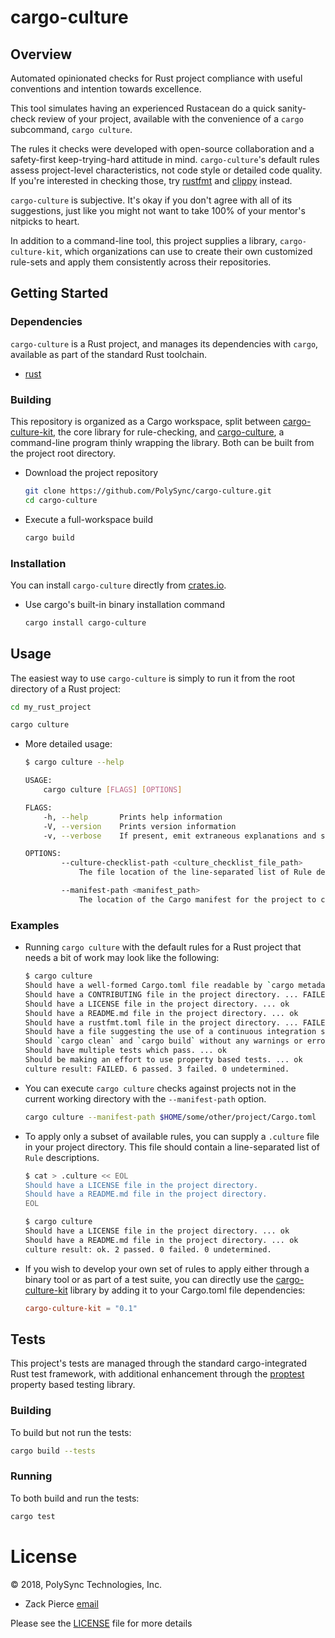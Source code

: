 # cargo-culture

## Overview

Automated opinionated checks for Rust project compliance
with useful conventions and intention towards excellence.

This tool simulates having an experienced Rustacean do
a quick sanity-check review of your project, available with
the convenience of a `cargo` subcommand, `cargo culture`.

The rules it checks were developed with open-source collaboration
and a safety-first keep-trying-hard attitude in mind.
`cargo-culture`'s default rules assess project-level characteristics,
not code style or detailed code quality. If you're interested in
checking those, try [rustfmt](https://github.com/rust-lang-nursery/rustfmt)
and [clippy](https://github.com/rust-lang-nursery/rust-clippy) instead.

`cargo-culture` is subjective. It's okay if you don't agree with
all of its suggestions, just like you might not want to take
100% of your mentor's nitpicks to heart.

In addition to a command-line tool, this project supplies
a library, `cargo-culture-kit`, which organizations can
use to create their own customized rule-sets and apply
them consistently across their repositories.


## Getting Started

### Dependencies

`cargo-culture` is a Rust project, and manages its dependencies with `cargo`,
available as part of the standard Rust toolchain.

* [rust](https://github.com/rust-lang-nursery/rustup.rs)

### Building

This repository is organized as a Cargo workspace, split between
[cargo-culture-kit](./cargo-culture-kit), the core library for rule-checking,
and [cargo-culture](./cargo-culture), a command-line program thinly wrapping
the library. Both can be built from the project root directory.

* Download the project repository
  ```bash
  git clone https://github.com/PolySync/cargo-culture.git
  cd cargo-culture
  ```
* Execute a full-workspace build
  ```bash
  cargo build
  ```

### Installation

You can install `cargo-culture` directly from [crates.io](https://crates.io).

* Use cargo's built-in binary installation command
  ```bash
  cargo install cargo-culture
  ```

## Usage

The easiest way to use `cargo-culture` is simply to run it from the
root directory of a Rust project:

```bash
cd my_rust_project

cargo culture
```

* More detailed usage:
  ```bash
  $ cargo culture --help

  USAGE:
      cargo culture [FLAGS] [OPTIONS]

  FLAGS:
      -h, --help       Prints help information
      -V, --version    Prints version information
      -v, --verbose    If present, emit extraneous explanations and superfluous details

  OPTIONS:
          --culture-checklist-path <culture_checklist_file_path>
              The file location of the line-separated list of Rule descriptions to check for this project

          --manifest-path <manifest_path>
              The location of the Cargo manifest for the project to check [default: ./Cargo.toml]
  ```


### Examples

* Running `cargo culture` with the default rules for a Rust project
  that needs a bit of work may look like the following:
  ```bash
  $ cargo culture
  Should have a well-formed Cargo.toml file readable by `cargo metadata` ... ok
  Should have a CONTRIBUTING file in the project directory. ... FAILED
  Should have a LICENSE file in the project directory. ... ok
  Should have a README.md file in the project directory. ... ok
  Should have a rustfmt.toml file in the project directory. ... FAILED
  Should have a file suggesting the use of a continuous integration system. ... FAILED
  Should `cargo clean` and `cargo build` without any warnings or errors. ... ok
  Should have multiple tests which pass. ... ok
  Should be making an effort to use property based tests. ... ok
  culture result: FAILED. 6 passed. 3 failed. 0 undetermined.
  ```
* You can execute `cargo culture` checks against projects not in the
  current working directory with the `--manifest-path` option.
  ```bash
  cargo culture --manifest-path $HOME/some/other/project/Cargo.toml
  ```
* To apply only a subset of available rules, you can supply a `.culture`
  file in your project directory. This file should contain a line-separated
  list of `Rule` descriptions.

  ```bash
  $ cat > .culture << EOL
  Should have a LICENSE file in the project directory.
  Should have a README.md file in the project directory.
  EOL

  $ cargo culture
  Should have a LICENSE file in the project directory. ... ok
  Should have a README.md file in the project directory. ... ok
  culture result: ok. 2 passed. 0 failed. 0 undetermined.
  ```
* If you wish to develop your own set of rules to apply
  either through a binary tool or as part of a test suite,
  you can directly use the [cargo-culture-kit](./cargo-culture-kit)
  library by adding it to your Cargo.toml file dependencies:
  ```toml
  cargo-culture-kit = "0.1"
  ```

## Tests

This project's tests are managed through the standard
cargo-integrated Rust test framework, with additional enhancement
through the [proptest](https://github.com/AltSysrq/proptest) property based testing library.

### Building

To build but not run the tests:

```bash
cargo build --tests
```

### Running

To both build and run the tests:

```bash
cargo test
```

# License

© 2018, PolySync Technologies, Inc.

* Zack Pierce [email](mailto:zachary.pierc.e@gmail.com)

Please see the [LICENSE](./LICENSE) file for more details
